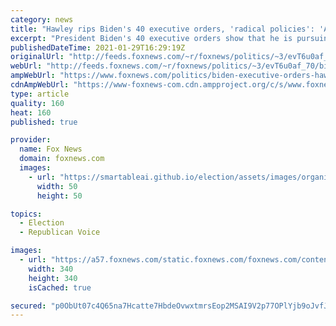 ```yaml
---
category: news
title: "Hawley rips Biden's 40 executive orders, 'radical policies': 'An attempt to govern by executive fiat'"
excerpt: "President Biden's 40 executive orders show that he is pursuing a \"far-left agenda\" that will kill American energy jobs, Sen. Josh Hawley, R-Mo., said on Friday."
publishedDateTime: 2021-01-29T16:29:19Z
originalUrl: "http://feeds.foxnews.com/~r/foxnews/politics/~3/evT6u0af_70/biden-executive-orders-hawley-governing-executive-fiat"
webUrl: "http://feeds.foxnews.com/~r/foxnews/politics/~3/evT6u0af_70/biden-executive-orders-hawley-governing-executive-fiat"
ampWebUrl: "https://www.foxnews.com/politics/biden-executive-orders-hawley-governing-executive-fiat.amp"
cdnAmpWebUrl: "https://www-foxnews-com.cdn.ampproject.org/c/s/www.foxnews.com/politics/biden-executive-orders-hawley-governing-executive-fiat.amp"
type: article
quality: 160
heat: 160
published: true

provider:
  name: Fox News
  domain: foxnews.com
  images:
    - url: "https://smartableai.github.io/election/assets/images/organizations/foxnews.com-50x50.jpg"
      width: 50
      height: 50

topics:
  - Election
  - Republican Voice

images:
  - url: "https://a57.foxnews.com/static.foxnews.com/foxnews.com/content/uploads/2020/10/340/340/image-5.png?ve=1&tl=1"
    width: 340
    height: 340
    isCached: true

secured: "p0ObUt07c4Q65na7Hcatte7HbdeOvwxtmrsEop2MSAI9V2p77OPlYjb9oJvfJ1494C0p1M+VbVuRX89XgIE8nTlq980l7+aE0BfrVF1zif9IsJrBrfHpmuO5jfQc+PwB44Gnpti9O0CbDUF1X/b6B6fyTGpt/L4Ghj0VJkN6sBxm6cGXul0cU2Zu3aZs8r179KDrLJS8GmUT80DaNqWfWrRA8NFLe2OqmMeWPE3az27jExmYYQc/IolC0/Y1eDzilLZ4454xeeQC59aR838TbKjgMxf2X/f9k5ZeR9unEbE6Vi6XhxAxJijlFoM3cLbQZjR12WyJLuyVsQJLKX3noULRvrPDf64dzgecbzpiCxQ=;5IXIsgYHGSeje45hZ+zX2w=="
---
```


